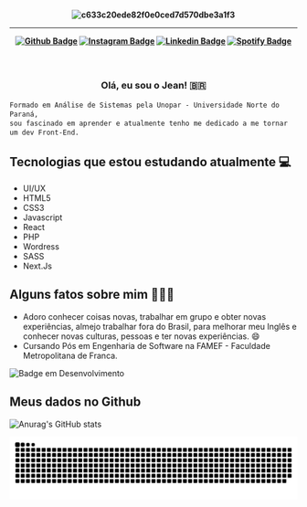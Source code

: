 <h4 align="center">
 
![c633c20ede82f0e0ced7d570dbe3a1f3](https://user-images.githubusercontent.com/70382532/138322189-2db8df52-9dcb-40a0-88a8-c365466bd33d.gif)

<hr>

[![Github Badge](https://img.shields.io/badge/-Facebook-blue?style=for-the-badge&logo=Facebook&logoColor=white&link=https://github.com/arthurspk)](https://www.facebook.com/profile.php?id=61555865715281)
[![Instagram Badge](https://img.shields.io/badge/-instagram-red?style=for-the-badge&logo=instagram&logoColor=white&link=https://github.com/arthurspk)](https://www.instagram.com/_jeaansilva/)
[![Linkedin Badge](https://img.shields.io/badge/-Linkedin-blue?style=for-the-badge&logo=Linkedin&logoColor=white&link=https://github.com/arthurspk)](https://www.linkedin.com/in/jean-torres-6590752b3/)
[![Spotify Badge](https://img.shields.io/badge/-Spotify-3bb34b?style=for-the-badge&logo=Spotify&logoColor=161f16&link=https://github.com/arthurspk)](https://open.spotify.com/user/12152121679)
</h4>

<h3 align="center">  <br>

Olá, eu sou o Jean! 🇧🇷
<br>

</h3>

```
Formado em Análise de Sistemas pela Unopar - Universidade Norte do Paraná, 
sou fascinado em aprender e atualmente tenho me dedicado a me tornar um dev Front-End.
```
## Tecnologias que estou estudando atualmente 💻

  - UI/UX
  - HTML5
  - CSS3
  - Javascript
  - React
  - PHP
  - Wordress
  - SASS
  - Next.Js

## Alguns fatos sobre mim 👨🏻‍💻

- Adoro conhecer coisas novas, trabalhar em grupo e obter novas experiências, almejo trabalhar fora do Brasil, para melhorar meu Inglês e conhecer novas culturas, pessoas e ter novas experiências. 😄
- Cursando Pós em Engenharia de Software na FAMEF - Faculdade Metropolitana de Franca.

![Badge em Desenvolvimento](http://img.shields.io/static/v1?label=STATUS&message=EM%20FORMAÇÃO&color=GREEN&style=for-the-badge)

## Meus dados no Github

![Anurag's GitHub stats](https://github-readme-stats.vercel.app/api?username=jeantorres1697&show_icons=true&theme=tokyonight)
<!-- ![Top Langs](https://github-readme-stats.vercel.app/api/top-langs/?username=jeantorres1697&layout=compact&theme=tokyonight) -->

<picture>
  <source
    media="(prefers-color-scheme: dark)"
    srcset="https://raw.githubusercontent.com/platane/snk/output/github-contribution-grid-snake-dark.svg"
  />
  <source
    media="(prefers-color-scheme: light)"
    srcset="https://raw.githubusercontent.com/platane/snk/output/github-contribution-grid-snake.svg"
  />
  <img
    alt="github contribution grid snake animation"
    src="https://raw.githubusercontent.com/platane/snk/output/github-contribution-grid-snake.svg"
  />
</picture>


